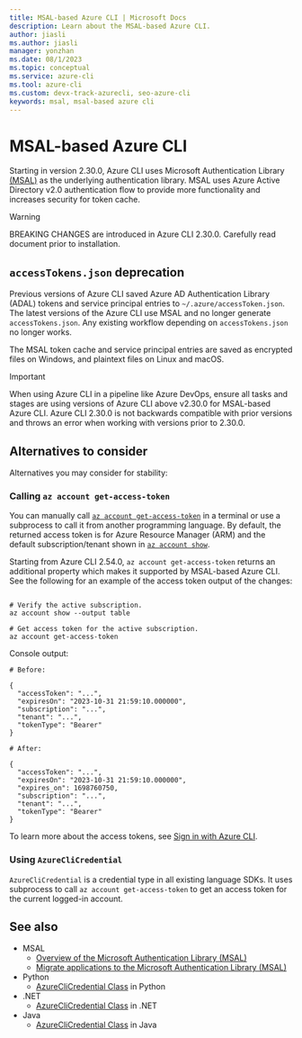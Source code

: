 ```yaml
---
title: MSAL-based Azure CLI | Microsoft Docs
description: Learn about the MSAL-based Azure CLI.
author: jiasli
ms.author: jiasli
manager: yonzhan
ms.date: 08/1/2023
ms.topic: conceptual
ms.service: azure-cli
ms.tool: azure-cli
ms.custom: devx-track-azurecli, seo-azure-cli
keywords: msal, msal-based azure cli
---
```


# MSAL-based Azure CLI

Starting in version 2.30.0, Azure CLI uses Microsoft Authentication Library [(MSAL)](https://github.com/AzureAD/microsoft-authentication-library-for-python) as the underlying authentication library. MSAL uses Azure Active Directory v2.0 authentication flow to provide more functionality and increases security for token cache.

> [!WARNING]
> BREAKING CHANGES are introduced in Azure CLI 2.30.0. Carefully read document prior to installation.

## `accessTokens.json` deprecation

Previous versions of Azure CLI saved Azure AD Authentication Library (ADAL) tokens and service principal entries to `~/.azure/accessToken.json`. The latest versions of the Azure CLI use MSAL and no longer generate `accessTokens.json`. Any existing workflow depending on `accessTokens.json` no longer works.

The MSAL token cache and service principal entries are saved as encrypted files on Windows, and plaintext files on Linux and macOS.

> [!IMPORTANT]
> When using Azure CLI in a pipeline like Azure DevOps, ensure all tasks and stages are using versions of Azure CLI above v2.30.0 for MSAL-based Azure CLI. Azure CLI 2.30.0 is not backwards compatible with prior versions and throws an error when working with versions prior to 2.30.0.

## Alternatives to consider

Alternatives you may consider for stability:

### Calling `az account get-access-token`

You can manually call [`az account get-access-token`](/cli/azure/account#az_account_get_access_token) in a terminal or use a subprocess to call it from another programming language. By default, the returned access token is for Azure Resource Manager (ARM) and the default subscription/tenant shown in [`az account show`](/cli/azure/account#az_account_show). 

Starting from Azure CLI 2.54.0, `az account get-access-token` returns an additional property which makes it supported by MSAL-based Azure CLI. See the following for an example of the access token output of the changes:

```azurecli-interactive

# Verify the active subscription.
az account show --output table

# Get access token for the active subscription.
az account get-access-token

```
Console output:

```output
# Before:

{
  "accessToken": "...",
  "expiresOn": "2023-10-31 21:59:10.000000",
  "subscription": "...",
  "tenant": "...",
  "tokenType": "Bearer"
}

# After:

{
  "accessToken": "...",
  "expiresOn": "2023-10-31 21:59:10.000000",
  "expires_on": 1698760750,
  "subscription": "...",
  "tenant": "...",
  "tokenType": "Bearer"
}
```

To learn more about the access tokens, see [Sign in with Azure CLI](./authenticate-azure-cli#refresh-tokens). 

### Using `AzureCliCredential`

`AzureCliCredential` is a credential type in all existing language SDKs. It uses subprocess to call `az account get-access-token` to get an access token for the current logged-in account.

## See also

- MSAL
  - [Overview of the Microsoft Authentication Library (MSAL)](/azure/active-directory/develop/msal-overview)
  - [Migrate applications to the Microsoft Authentication Library (MSAL)](/azure/active-directory/develop/msal-migration)
- Python
  - [AzureCliCredential Class](/python/api/azure-identity/azure.identity.azureclicredential) in Python
- .NET
  - [AzureCliCredential Class](/dotnet/api/azure.identity.azureclicredential) in .NET
- Java
  - [AzureCliCredential Class](/java/api/com.azure.identity.azureclicredential) in Java
